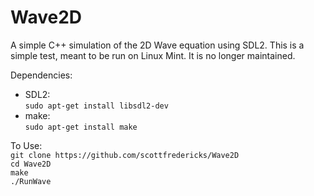 # Wave2D
A simple C++ simulation of the 2D Wave equation using SDL2. This is a simple test, meant to be run on Linux Mint. It is no longer maintained.

Dependencies:  
* SDL2:  
```sudo apt-get install libsdl2-dev```  
* make:  
```sudo apt-get install make```

To Use:  
  ```git clone https://github.com/scottfredericks/Wave2D```  
  ```cd Wave2D```  
  ```make```  
  ```./RunWave```
